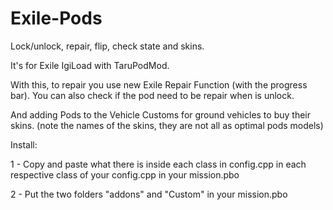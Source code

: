 # Exile-Pods
Lock/unlock, repair, flip, check state and skins.

It's for Exile IgiLoad with TaruPodMod.


With this, to repair you use new Exile Repair Function (with the progress bar).
You can also check if the pod need to be repair when is unlock.

And adding Pods to the Vehicle Customs for ground vehicles to buy their skins.
(note the names of the skins, they are not all as optimal pods models)


Install:

1 - Copy and paste what there is inside each class in config.cpp in each respective class of your config.cpp in your mission.pbo

2 - Put the two folders "addons" and "Custom" in your mission.pbo

